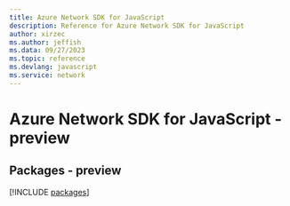 ```yaml
---
title: Azure Network SDK for JavaScript
description: Reference for Azure Network SDK for JavaScript
author: xirzec
ms.author: jeffish
ms.data: 09/27/2023
ms.topic: reference
ms.devlang: javascript
ms.service: network
---
```

# Azure Network SDK for JavaScript - preview
## Packages - preview
[!INCLUDE [packages](network-index.md)]